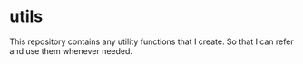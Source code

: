 # utils
This repository contains any utility functions that I create. So that I can refer and use them whenever needed.
